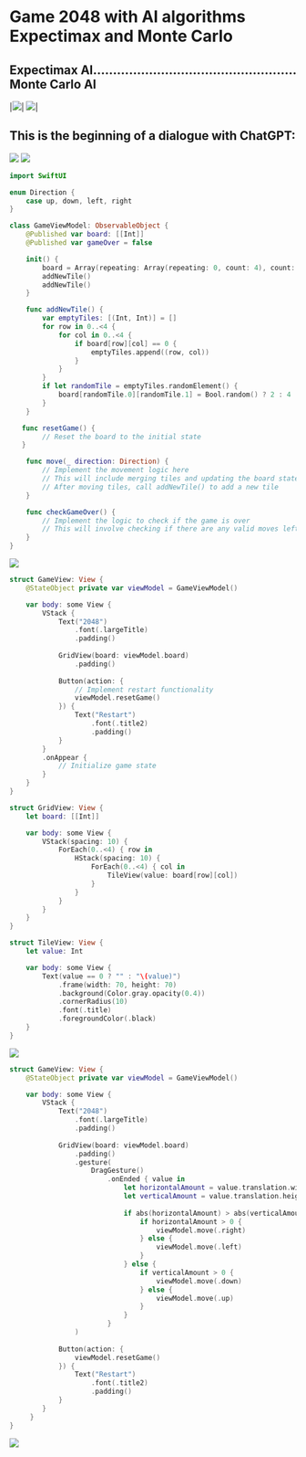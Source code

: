 # Game 2048 with AI algorithms Expectimax and Monte Carlo

##  Expectimax AI...................................................  Monte Carlo AI

|![](https://github.com/BestKora/Game2048ChatGPT/blob/c7ea253ac4ed9b4882deff1a1ba2fa9e2a4813b7/Record%20Expectimax1%20143%20436%20.gif)|
![](https://github.com/BestKora/Game2048ChatGPT/blob/fb233c1f0c7e832a8a7e3fa5d64239cc5917fb73/Record%20Monte%20Carlo%20Async%2070%20108%20.gif)|

## This is the beginning of a dialogue with ChatGPT:
![](https://github.com/BestKora/Game2048ChatGPT/blob/364d82ecc041215d2872a2b9e35a1073985c9efb/Dialog1.png)
![](https://github.com/BestKora/Game2048ChatGPT/blob/364d82ecc041215d2872a2b9e35a1073985c9efb/Dialog2.png)
```swift
import SwiftUI

enum Direction {
    case up, down, left, right
}

class GameViewModel: ObservableObject {
    @Published var board: [[Int]]
    @Published var gameOver = false

    init() {
        board = Array(repeating: Array(repeating: 0, count: 4), count: 4)
        addNewTile()
        addNewTile()
    }

    func addNewTile() {
        var emptyTiles: [(Int, Int)] = []
        for row in 0..<4 {
            for col in 0..<4 {
                if board[row][col] == 0 {
                    emptyTiles.append((row, col))
                }
            }
        }
        if let randomTile = emptyTiles.randomElement() {
            board[randomTile.0][randomTile.1] = Bool.random() ? 2 : 4
        }
    }

   func resetGame() {
        // Reset the board to the initial state
   }

    func move(_ direction: Direction) {
        // Implement the movement logic here
        // This will include merging tiles and updating the board state
        // After moving tiles, call addNewTile() to add a new tile
    }

    func checkGameOver() {
        // Implement the logic to check if the game is over
        // This will involve checking if there are any valid moves left
    }
}
```
![](https://github.com/BestKora/Game2048ChatGPT/blob/364d82ecc041215d2872a2b9e35a1073985c9efb/Dialog3.png)
```swift
struct GameView: View {
    @StateObject private var viewModel = GameViewModel()

    var body: some View {
        VStack {
            Text("2048")
                .font(.largeTitle)
                .padding()
            
            GridView(board: viewModel.board)
                .padding()
            
            Button(action: {
                // Implement restart functionality
                viewModel.resetGame()
            }) {
                Text("Restart")
                    .font(.title2)
                    .padding()
            }
        }
        .onAppear {
            // Initialize game state
        }
    }
}

struct GridView: View {
    let board: [[Int]]

    var body: some View {
        VStack(spacing: 10) {
            ForEach(0..<4) { row in
                HStack(spacing: 10) {
                    ForEach(0..<4) { col in
                        TileView(value: board[row][col])
                    }
                }
            }
        }
    }
}

struct TileView: View {
    let value: Int

    var body: some View {
        Text(value == 0 ? "" : "\(value)")
            .frame(width: 70, height: 70)
            .background(Color.gray.opacity(0.4))
            .cornerRadius(10)
            .font(.title)
            .foregroundColor(.black)
    }
}
```
![](https://github.com/BestKora/Game2048ChatGPT/blob/364d82ecc041215d2872a2b9e35a1073985c9efb/Dialog4.png)
```swift
struct GameView: View {
    @StateObject private var viewModel = GameViewModel()

    var body: some View {
        VStack {
            Text("2048")
                .font(.largeTitle)
                .padding()
            
            GridView(board: viewModel.board)
                .padding()
                .gesture(
                    DragGesture()
                        .onEnded { value in
                            let horizontalAmount = value.translation.width
                            let verticalAmount = value.translation.height
                            
                            if abs(horizontalAmount) > abs(verticalAmount) {
                                if horizontalAmount > 0 {
                                    viewModel.move(.right)
                                } else {
                                    viewModel.move(.left)
                                }
                            } else {
                                if verticalAmount > 0 {
                                    viewModel.move(.down)
                                } else {
                                    viewModel.move(.up)
                                }
                            }
                        }
                )
            
            Button(action: {
                viewModel.resetGame()
            }) {
                Text("Restart")
                    .font(.title2)
                    .padding()
            }
        }
     }
}
```
![](https://github.com/BestKora/Game2048ChatGPT/blob/364d82ecc041215d2872a2b9e35a1073985c9efb/Dialog5.png)
